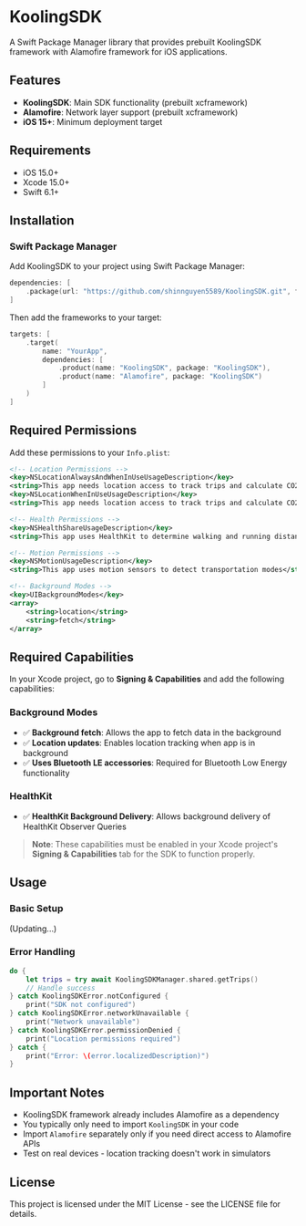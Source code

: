 # KoolingSDK

A Swift Package Manager library that provides prebuilt KoolingSDK framework with Alamofire framework for iOS applications.

## Features

- **KoolingSDK**: Main SDK functionality (prebuilt xcframework)
- **Alamofire**: Network layer support (prebuilt xcframework)
- **iOS 15+**: Minimum deployment target

## Requirements

- iOS 15.0+
- Xcode 15.0+
- Swift 6.1+

## Installation

### Swift Package Manager

Add KoolingSDK to your project using Swift Package Manager:

```swift
dependencies: [
    .package(url: "https://github.com/shinnguyen5589/KoolingSDK.git", from: "1.0.2")
]
```

Then add the frameworks to your target:

```swift
targets: [
    .target(
        name: "YourApp",
        dependencies: [
            .product(name: "KoolingSDK", package: "KoolingSDK"),
            .product(name: "Alamofire", package: "KoolingSDK")
        ]
    )
]
```

## Required Permissions

Add these permissions to your `Info.plist`:

```xml
<!-- Location Permissions -->
<key>NSLocationAlwaysAndWhenInUseUsageDescription</key>
<string>This app needs location access to track trips and calculate CO2 emissions</string>
<key>NSLocationWhenInUseUsageDescription</key>
<string>This app needs location access to track trips and calculate CO2 emissions</string>

<!-- Health Permissions -->
<key>NSHealthShareUsageDescription</key>
<string>This app uses HealthKit to determine walking and running distances</string>

<!-- Motion Permissions -->
<key>NSMotionUsageDescription</key>
<string>This app uses motion sensors to detect transportation modes</string>

<!-- Background Modes -->
<key>UIBackgroundModes</key>
<array>
    <string>location</string>
    <string>fetch</string>
</array>
```

## Required Capabilities

In your Xcode project, go to **Signing & Capabilities** and add the following capabilities:

### Background Modes
- ✅ **Background fetch**: Allows the app to fetch data in the background
- ✅ **Location updates**: Enables location tracking when app is in background
- ✅ **Uses Bluetooth LE accessories**: Required for Bluetooth Low Energy functionality

### HealthKit
- ✅ **HealthKit Background Delivery**: Allows background delivery of HealthKit Observer Queries

> **Note**: These capabilities must be enabled in your Xcode project's **Signing & Capabilities** tab for the SDK to function properly.

## Usage

### Basic Setup

(Updating...)

### Error Handling

```swift
do {
    let trips = try await KoolingSDKManager.shared.getTrips()
    // Handle success
} catch KoolingSDKError.notConfigured {
    print("SDK not configured")
} catch KoolingSDKError.networkUnavailable {
    print("Network unavailable")
} catch KoolingSDKError.permissionDenied {
    print("Location permissions required")
} catch {
    print("Error: \(error.localizedDescription)")
}
```

## Important Notes

- KoolingSDK framework already includes Alamofire as a dependency
- You typically only need to import `KoolingSDK` in your code
- Import `Alamofire` separately only if you need direct access to Alamofire APIs
- Test on real devices - location tracking doesn't work in simulators

## License

This project is licensed under the MIT License - see the LICENSE file for details.
